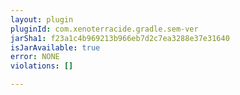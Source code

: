 ```yaml
---
layout: plugin
pluginId: com.xenoterracide.gradle.sem-ver
jarSha1: f23a1c4b969213b966eb7d2c7ea3288e37e31640
isJarAvailable: true
error: NONE
violations: []

---
```


